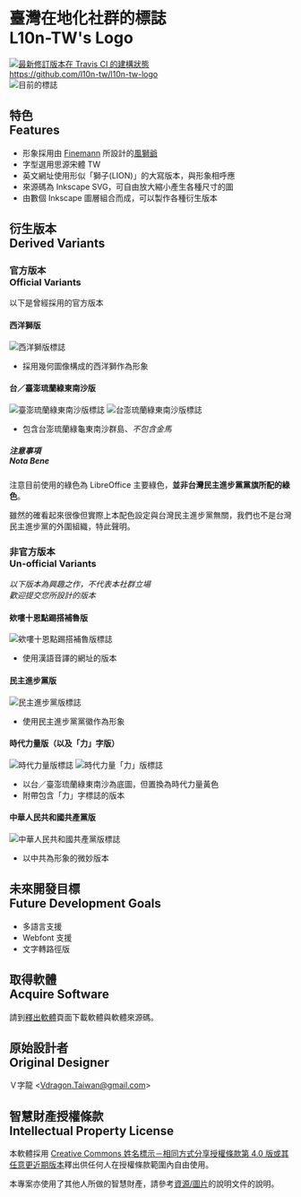 # 臺灣在地化社群的標誌<br />L10n-TW's Logo
[![最新修訂版本在 Travis CI 的建構狀態](https://travis-ci.org/l10n-tw/l10n-tw-logo.svg?branch=%E4%B8%BB%E8%A6%81%E9%96%8B%E7%99%BC%E5%88%86%E6%94%AF)](https://travis-ci.org/l10n-tw/l10n-tw-logo)  
<https://github.com/l10n-tw/l10n-tw-logo>  
![目前的標誌](https://l10n-tw.github.io/l10n-tw-logo/圖片/l10n-tw-logo.png)

## 特色<br>Features
* 形象採用由 [Finemann](https://en.wikipedia.org/wiki/User:Finemann) 所設計的[風獅爺](https://zh.wikipedia.org/wiki/%E9%A2%A8%E7%8D%85%E7%88%BA)
* 字型選用思源宋體 TW
* 英文網址使用形似「獅子(LION)」的大寫版本，與形象相呼應
* 來源碼為 Inkscape SVG，可自由放大縮小產生各種尺寸的圖
* 由數個 Inkscape 圖層組合而成，可以製作各種衍生版本

## 衍生版本<br>Derived Variants
### 官方版本<br>Official Variants
以下是曾經採用的官方版本

#### 西洋獅版
![西洋獅版標誌](https://l10n-tw.github.io/l10n-tw-logo/圖片/l10n-tw-logo-lion.png)

* 採用幾何圖像構成的西洋獅作為形象

#### 台／臺澎琉蘭綠東南沙版
![臺澎琉蘭綠東南沙版標誌](https://l10n-tw.github.io/l10n-tw-logo/圖片/l10n-tw-logo-tai.png)
![台澎琉蘭綠東南沙版標誌](https://l10n-tw.github.io/l10n-tw-logo/圖片/l10n-tw-logo-new-tai.png)

* 包含台澎琉蘭綠龜東南沙群島、*不包含金馬*

##### 注意事項<br>Nota Bene
注意目前使用的綠色為 LibreOffice 主要綠色，**並非台灣民主進步黨黨旗所配的綠色**。

雖然的確看起來很像但實際上本配色設定與台灣民主進步黨無關，我們也不是台灣民主進步黨的外圍組織，特此聲明。

### 非官方版本<br>Un-official Variants
*以下版本為興趣之作，不代表本社群立場*  
*歡迎提交您所設計的版本*

#### 欸嘍十恩點踢搭補魯版
![欸嘍十恩點踢搭補魯版標誌](https://l10n-tw.github.io/l10n-tw-logo/圖片/l10n-tw-logo-chinese-url.png)

* 使用漢語音譯的網址的版本

#### 民主進步黨版
![民主進步黨版標誌](https://l10n-tw.github.io/l10n-tw-logo/圖片/l10n-tw-logo-dpp.png)

* 使用民主進步黨黨徽作為形象

#### 時代力量版（以及「力」字版）
![時代力量版標誌](https://l10n-tw.github.io/l10n-tw-logo/圖片/l10n-tw-logo-new-power-party.png)
![時代力量「力」版標誌](https://l10n-tw.github.io/l10n-tw-logo/圖片/l10n-tw-logo-new-power-party-with-li.png)

* 以台／臺澎琉蘭綠東南沙為底圖，但置換為時代力量黃色
* 附帶包含「力」字標誌的版本

#### 中華人民共和國共產黨版
![中華人民共和國共產黨版標誌](https://l10n-tw.github.io/l10n-tw-logo/圖片/l10n-tw-logo-china-communist.png)

* 以中共為形象的微妙版本

## 未來開發目標<br>Future Development Goals
* 多語言支援
* Webfont 支援
* 文字轉路徑版

## 取得軟體<br>Acquire Software
請到[釋出軟體](https://github.com/l10n-tw/l10n-tw-logo/releases)頁面下載軟體與軟體來源碼。

## 原始設計者<br>Original Designer
Ｖ字龍 &lt;<Vdragon.Taiwan@gmail.com>&gt;

## 智慧財產授權條款<br>Intellectual Property License
本軟體採用 [Creative Commons 姓名標示－相同方式分享授權條款第 4.0 版或其任意更近期版本](https://creativecommons.org/licenses/by-sa/4.0/)釋出供任何人在授權條款範圍內自由使用。

本專案亦使用了其他人所做的智慧財產，請參考[資源/圖片](https://github.com/l10n-tw/l10n-tw-logo/tree/HEAD/資源/圖片)的說明文件的說明。
